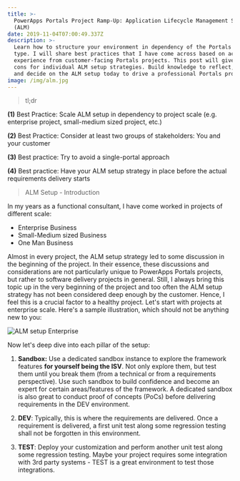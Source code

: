 ```yaml
---
title: >-
  PowerApps Portals Project Ramp-Up: Application Lifecycle Management Setup
  (ALM)
date: 2019-11-04T07:00:49.337Z
description: >-
  Learn how to structure your environment in dependency of the Portals project
  type. I will share best practices that I have come across based on actual
  experience from customer-facing Portals projects. This post will give pros and
  cons for individual ALM setup strategies. Build knowledge to reflect, consult
  and decide on the ALM setup today to drive a professional Portals projects.
image: /img/alm.jpg
---
```

> tl;dr

**(1)** Best Practice: Scale ALM setup in dependency to project scale (e.g. enterprise project, small-medium sized project, etc.)

**(2)** Best Practice: Consider at least two groups of stakeholders: You and your customer

**(3)** Best practice: Try to avoid a single-portal approach

**(4)** Best practice: Have your ALM setup strategy in place before the actual requirements delivery starts

> ALM Setup - Introduction

In my years as a functional consultant, I have come worked in projects of different scale:

* Enterprise Business
* Small-Medium sized Business
* One Man Business

Almost in every project, the ALM setup strategy led to some discussion in the beginning of the project. In their essence, these discussions and considerations are not particularly unique to PowerApps Portals projects, but rather to software delivery projects in general. Still, I always bring this topic up in the very beginning of the project and too often the ALM setup strategy has not been considered deep enough by the customer. Hence, I feel this is a crucial factor to a healthy project. Let's start with projects at enterprise scale. Here's a sample illustration, which should not be anything new to you:

![ALM setup Enterprise](/img/alm-enterprise.jpg "ALM setup Enterprise")

Now let's deep dive into each pillar of the setup:

1. **Sandbox:** Use a dedicated sandbox instance to explore the framework features **for yourself being the ISV**. Not only explore them, but test them until you break them (from a technical or from a requirements perspective). Use such sandbox to build confidence and become an expert for certain areas/features of the framework. A dedicated sandbox is also great to conduct proof of concepts (PoCs) before delivering requirements in the DEV environment.

2. **DEV**: Typically, this is where the requirements are delivered. Once a requirement is delivered, a first unit test along some regression testing shall not be forgotten in this environment.

3. **TEST**: Deploy your customization and perform another unit test along some regression testing. Maybe your project requires some integration with 3rd party systems - TEST is a great environment to test those integrations.
